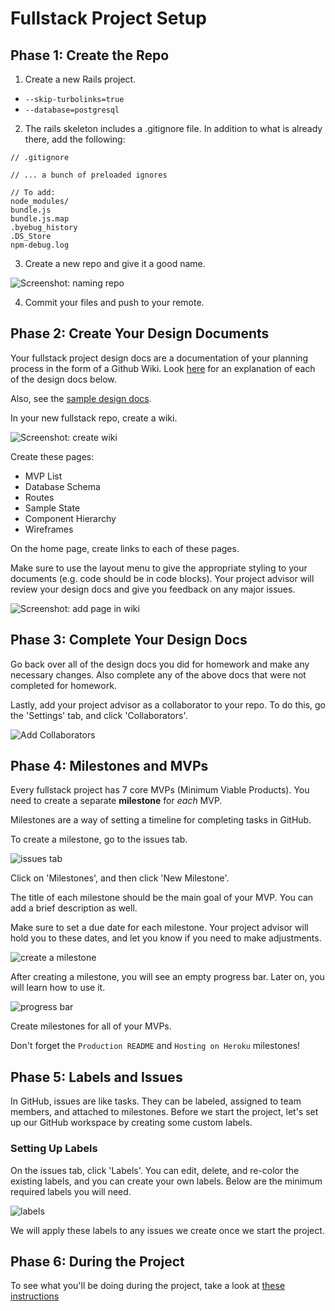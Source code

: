 # Fullstack Project Setup

## Phase 1: Create the Repo

1. Create a new Rails project.
  - `--skip-turbolinks=true`
  - `--database=postgresql`
2. The rails skeleton includes a .gitignore file. In addition to what is already there, add the following:

```
// .gitignore

// ... a bunch of preloaded ignores

// To add:
node_modules/
bundle.js
bundle.js.map
.byebug_history
.DS_Store
npm-debug.log
```

3. Create a new repo and give it a good name.

![Screenshot: naming repo][name_repo]

4. Commit your files and push to your remote.

## Phase 2: Create Your Design Documents

Your fullstack project design docs are a documentation of your planning process in the form of a Github Wiki. Look [here](./) for an explanation of each of the design docs below.

Also, see the [sample design docs][sample].

In your new fullstack repo, create a wiki.

![Screenshot: create wiki][create_wiki]

Create these pages:
* MVP List
* Database Schema
* Routes
* Sample State
* Component Hierarchy
* Wireframes

On the home page, create links to each of these pages.

Make sure to use the layout menu to give the appropriate styling to your documents (e.g. code should be in code blocks). Your project advisor will review your design docs and give you feedback on any major issues.

![Screenshot: add page in wiki][design-docs-wiki]

## Phase 3: Complete Your Design Docs

Go back over all of the design docs you did for homework and make any necessary changes. Also complete any of the above docs that were not completed for homework.

Lastly, add your project advisor as a collaborator to your repo. To do this, go the 'Settings' tab, and click 'Collaborators'.

![Add Collaborators][add_project_manager]

[sample]: https://www.github.com/appacademy/bluebird/wiki

## Phase 4: Milestones and MVPs

Every fullstack project has 7 core MVPs (Minimum Viable Products). You need to create a separate **milestone** for *each* MVP.

Milestones are a way of setting a timeline for completing tasks in GitHub.

To create a milestone, go to the issues tab.

![issues tab][issues]

Click on 'Milestones', and then click 'New Milestone'.

The title of each milestone should be the main goal of your MVP. You can add a brief description as well.

Make sure to set a due date for each milestone. Your project advisor will hold you to these dates, and let you know if you need to make adjustments.

![create a milestone][create_milestone]

After creating a milestone, you will see an empty progress bar. Later on, you will learn how to use it.

![progress bar][milestone_empty]

Create milestones for all of your MVPs.

Don't forget the `Production README` and `Hosting on Heroku` milestones!

## Phase 5: Labels and Issues

In GitHub, issues are like tasks. They can be labeled, assigned to team members, and attached to milestones. Before we start the project, let's set up our GitHub workspace by creating some custom labels.

### Setting Up Labels

On the issues tab, click 'Labels'. You can edit, delete, and re-color the existing labels, and you can create your own labels. Below are the minimum required labels you will need.

![labels][labels]

We will apply these labels to any issues we create once we start the project.

## Phase 6: During the Project

To see what you'll be doing during the project, take a look at [these instructions](../project/during-the-project.md)

[create_new_repo]: ./assets/create_new_repo.png
[name_repo]: ./assets/name_repo.png
[copy_git_url]: assets/copy_git_url.png

[add_project_manager]: assets/add_project_manager.png

[create_wiki]: assets/create_wiki.png
[design-docs-wiki]: assets/proposal_wiki.png

[issues]: assets/issues.png
[create_milestone]: assets/create_milestone.png
[milestone_empty]: assets/milestone_empty.png

[labels]: assets/labels.png

